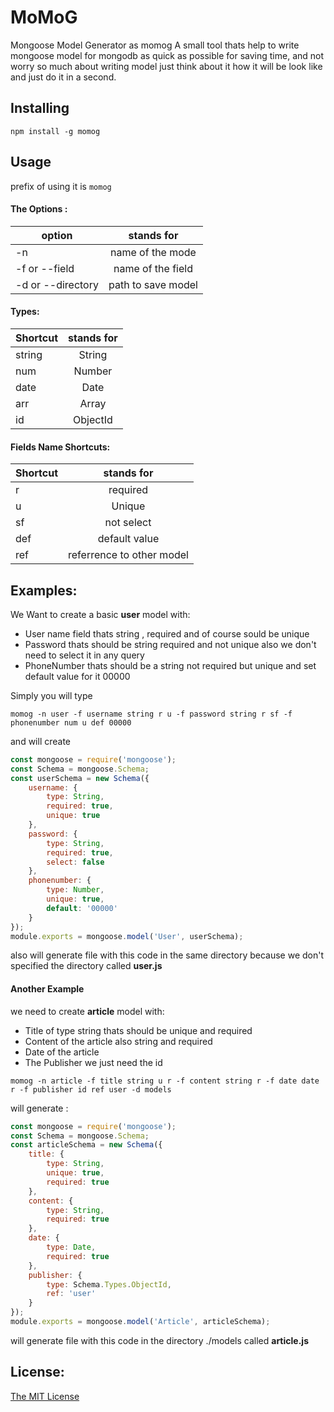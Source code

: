 # MoMoG
Mongoose Model Generator as momog
A small tool thats help to write mongoose model for mongodb as quick as possible for saving time, and not worry so much about writing model just think about it how it will be look like and just do it in a second.

## Installing
```text
npm install -g momog
```

## Usage
prefix of using it is `momog`

#### The Options :

| option        | stands for    | 
| ------------- |:-------------:| 
|    -n            |name of the mode          | 
| -f or --field    |   name of the field      |  
| -d or --directory|   path to save model     |  
 
#### Types:
 
| Shortcut        | stands for    | 
| ------------- |:-------------:| 
|    string          |String| 
|    num          |Number|  
|    date          |Date| 
|    arr          |Array| 
|    id          |ObjectId| 

 
#### Fields Name Shortcuts:
| Shortcut        | stands for    | 
| ------------- |:-------------:| 
|    r          |required| 
|    u          |Unique|  
|    sf          |not select| 
|    def          |default value| 
|    ref          |referrence to other model| 



## Examples:
We Want to create a basic **user** model with: 

* User name field thats string , required and of course sould be unique
* Password thats should be string required and not unique also we don't need to  select it in any query
* PhoneNumber thats should be a string not required but unique and set default value for it 00000

Simply you will type

```text
momog -n user -f username string r u -f password string r sf -f phonenumber num u def 00000
```

and will create
```js
const mongoose = require('mongoose');
const Schema = mongoose.Schema;
const userSchema = new Schema({
    username: {
        type: String,
        required: true,
        unique: true
    },
    password: {
        type: String,
        required: true,
        select: false
    },
    phonenumber: {
        type: Number,
        unique: true,
        default: '00000'
    }
});
module.exports = mongoose.model('User', userSchema);
```
also will generate file with this code in the same directory because we don't specified the directory called **user.js**

#### Another Example
we need to create **article** model with:

* Title of type string thats should be unique and required 
* Content of the article also string and required 
* Date of the article 
* The Publisher we just need the id

```text
momog -n article -f title string u r -f content string r -f date date r -f publisher id ref user -d models
```

will generate :

```js
const mongoose = require('mongoose');
const Schema = mongoose.Schema;
const articleSchema = new Schema({
    title: {
        type: String,
        unique: true,
        required: true
    },
    content: {
        type: String,
        required: true
    },
    date: {
        type: Date,
        required: true
    },
    publisher: {
        type: Schema.Types.ObjectId,
        ref: 'user'
    }
});
module.exports = mongoose.model('Article', articleSchema);
```
will generate file with this code in the directory ./models called **article.js**

## License:
[The MIT License](https://opensource.org/licenses/MIT)
